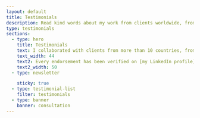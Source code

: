 ```yaml
---
layout: default
title: Testimonials
description: Read kind words about my work from clients worldwide, from Spain and Germany to the United States. Every testimonial are available on LinkedIn, too.
type: testimonials
sections:
  - type: hero
    title: Testimonials
    text: I collaborated with clients from more than 10 countries, from Germany and Spain to The United States.
    text_width: 44
    text2: Every endorsement has been verified on [my LinkedIn profile](https://www.linkedin.com/in/starbist/).
    text2_width: 50
  - type: newsletter

    sticky: true
  - type: testimonial-list
    filter: testimonials
  - type: banner
    banner: consultation
---
```

